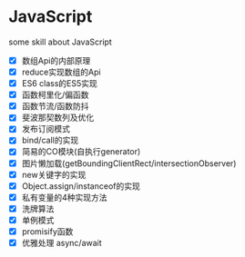 # JavaScript
some skill about JavaScript

* [x] 数组Api的内部原理
* [x] reduce实现数组的Api
* [x] ES6 class的ES5实现
* [x] 函数柯里化/偏函数
* [x] 函数节流/函数防抖
* [x] 斐波那契数列及优化
* [x] 发布订阅模式
* [x] bind/call的实现
* [x] 简易的CO模块(自执行generator)
* [x] 图片懒加载(getBoundingClientRect/intersectionObserver)
* [x] new关键字的实现
* [x] Object.assign/instanceof的实现
* [x] 私有变量的4种实现方法
* [x] 洗牌算法
* [x] 单例模式
* [x] promisify函数
* [x] 优雅处理 async/await
